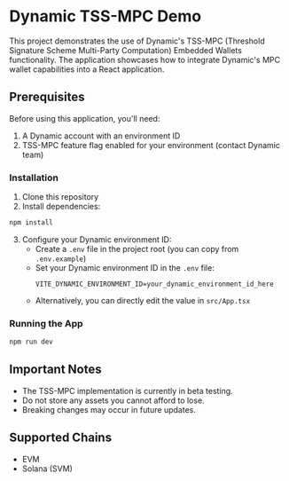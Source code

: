 # Dynamic TSS-MPC Demo

This project demonstrates the use of Dynamic's TSS-MPC (Threshold Signature Scheme Multi-Party Computation) Embedded Wallets functionality. The application showcases how to integrate Dynamic's MPC wallet capabilities into a React application.

## Prerequisites

Before using this application, you'll need:

1. A Dynamic account with an environment ID
2. TSS-MPC feature flag enabled for your environment (contact Dynamic team)

### Installation

1. Clone this repository
2. Install dependencies:

```bash
npm install
```

3. Configure your Dynamic environment ID:
   - Create a `.env` file in the project root (you can copy from `.env.example`)
   - Set your Dynamic environment ID in the `.env` file:
     ```
     VITE_DYNAMIC_ENVIRONMENT_ID=your_dynamic_environment_id_here
     ```
   - Alternatively, you can directly edit the value in `src/App.tsx`

### Running the App

```bash
npm run dev
```

## Important Notes

- The TSS-MPC implementation is currently in beta testing.
- Do not store any assets you cannot afford to lose.
- Breaking changes may occur in future updates.

## Supported Chains

- EVM
- Solana (SVM)
